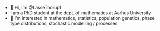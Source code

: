 - 👋 Hi, I’m @LasseThorup1
- I am a PhD student at the dept. of mathematics at Aarhus University
- 👀 I’m interested in mathematics, statistics, population genetics, phase type distributions, stochastic modelling / processes

<!---
LasseThorup1/LasseThorup1 is a ✨ special ✨ repository because its `README.md` (this file) appears on your GitHub profile.
You can click the Preview link to take a look at your changes.
--->
